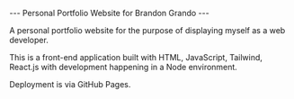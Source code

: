 --- Personal Portfolio Website for Brandon Grando ---

A personal portfolio website for the purpose of displaying myself as a web developer.

This is a front-end application built with HTML, JavaScript, Tailwind, React.js with development happening in a Node environment.

Deployment is via GitHub Pages.
